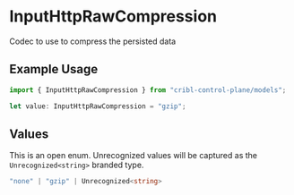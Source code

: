 # InputHttpRawCompression

Codec to use to compress the persisted data

## Example Usage

```typescript
import { InputHttpRawCompression } from "cribl-control-plane/models";

let value: InputHttpRawCompression = "gzip";
```

## Values

This is an open enum. Unrecognized values will be captured as the `Unrecognized<string>` branded type.

```typescript
"none" | "gzip" | Unrecognized<string>
```